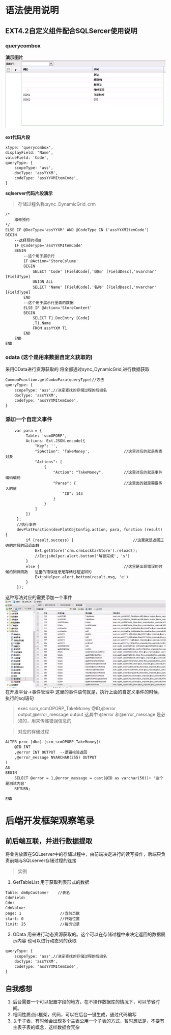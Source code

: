 # 语法使用说明
## EXT4.2自定义组件配合SQLSercer使用说明
### querycombox
**演示图片**
![querycombox演示图片](笔记_files/1.png)

**ext代码片段**
```
xtype: 'querycombox',
displayField: 'Name',
valueField: 'Code',
queryType: {
	scopeType: 'ass',
	docType: 'assYYXM',
	codeType: 'assYYXMItemCode',
}
```
**sqlserver代码片段演示**
>存储过程名称:sync_DynamicGrid_crm
```
/*
	维修预约
*/
ELSE IF @DocType='assYYXM' AND @CodeType IN ('assYYXMItemCode')
BEGIN
	--选择预约项目
	IF @CodeType='assYYXMItemCode'
	BEGIN
		--这个用于展示行
		IF @Action='StoreColume'
		BEGIN
			SELECT 'Code' [FieldCode],'编码' [FieldDesc],'nvarchar' [FieldType] 
			UNION ALL
			SELECT 'Name' [FieldCode],'名称' [FieldDesc],'nvarchar' [FieldType] 
		END
		--这个用于展示行里面的数据
		ELSE IF @Action='StoreContent'
		BEGIN
			SELECT T1.DocEntry [Code]
			,T1.Name
			FROM assYYXM T1
		END
	END
END
```
### odata (这个是用来数据自定义获取的)
采用OData进行资源获取的
将全部通过sync_DynamicGrid,进行数据获取
```
CommonFunction.getComboPara(queryType)//方法
queryType: {
	scopeType: 'ass',//决定查找的存储过程的后缀名
	docType: 'assYYXM',
	codeType: 'assYYXMItemCode',
}
```
### 添加一个自定义事件
```
	var para = {
		 Table: 'scmOPORP',			
		 Actions: Ext.JSON.encode({
			 "Key": '',
			 "SpAction": 'TakeMoney',				//这里对应的就是库表对象
			 "Actions": [
				 {
					 "Action": "TakeMoney",			//这里对应的就是事件编码编码
					 "Paras": {						//这里面的就是需要传入的值
						 "ID": 143
					 }
				 }
			 ]
		 })
	 };
	 //执行事件
	 devPlatFunction(devPlatObjConfig.action, para, function (result) {
		 if (result.success) {							//这里就是返回正确的时候的回调函数
			 Ext.getStore('crm.crmLockCarStore').reload();
			 //ExtjsHelper.alert.bottom('解锁完成', 's')
		 }
		 else {										//这里是出现错误的时候的回调函数   这里的错误信息是存储过程返回的
			 ExtjsHelper.alert.bottom(result.msg, 'e')
		 }
	 });
```
这种写法对应的需要添加一个事件
![](笔记_files/1.jpg)
在开发平台->事件管理中
这里的事件语句就是，执行上面的自定义事件的时候，执行的sql语句
>  exec scm_scmOPORP_TakeMoney @ID,@error output,@error_message output
这其中  @error 和@error_message 是必须的，用来传递错误信息的

>对应的存储过程
```
ALTER proc [dbo].[scm_scmOPORP_TakeMoney](
	@ID INT
	,@error INT OUTPUT	--逻辑校验返回
	,@error_message NVARCHAR(255) OUTPUT
)
AS 
BEGIN
	SELECT @error = 1,@error_message = cast(@ID as varchar(50))+ '这个是测试内容'
	RETURN;

END
```

# 后端开发框架观察笔录
## 前后端互联，并进行数据提取
将业务放置在SQLserver中的存储过程中，由前端决定进行的读写操作，后端只负责前端与SQLserver存储过程的连接
> 实例
1. GetTableList
	用于获取列表形式的数据
``` //所需要的参数
Table: dmBpCustomer    //表名
CdnField: 
Cdn: 
CdnValue: 
page: 1					//当前页数
start: 0				//开始位置	
limit: 25				//每页记录
```
2. OData
	用来进行动态资源获取的。这个可以在存储过程中来决定返回的数据展示内容
	也可以进行动态列的获取
```
queryType: {
	scopeType: 'ass',//决定查找的存储过程的后缀名
	docType: 'assYYXM',
	codeType: 'assYYXMItemCode',
}
```
## 自我感想
1. 后台需要一个可以配置字段的地方，在不操作数据库的情况下，可以节省时间。
2. 相同性质点js框架，代码，可以在后台一键生成，通过代码编写
3. 关于子表，有时候会出现多个主表公用一个子表的方式，暂时想法是，不要有主表子表的概念，这样数据会冗杂



